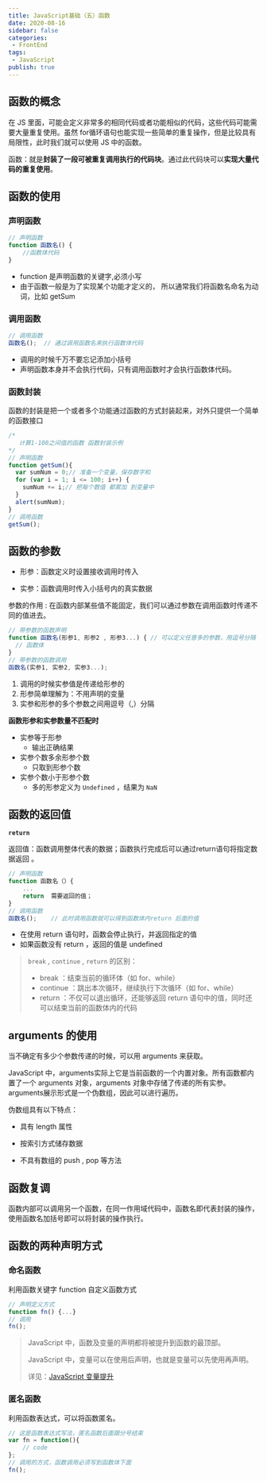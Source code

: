```yaml
---
title: JavaScript基础（五）函数
date: 2020-08-16
sidebar: false
categories:
 - FrontEnd
tags:
 - JavaScript
publish: true
---
```




## 函数的概念

在 JS 里面，可能会定义非常多的相同代码或者功能相似的代码，这些代码可能需要大量重复使用。虽然 for循环语句也能实现一些简单的重复操作，但是比较具有局限性，此时我们就可以使用 JS 中的函数。

函数：就是**封装了一段可被重复调用执行的代码块**。通过此代码块可以**实现大量代码的重复使用**。  



## 函数的使用

### 声明函数

```js
// 声明函数
function 函数名() {
    //函数体代码
}
```

- function 是声明函数的关键字,必须小写
- 由于函数一般是为了实现某个功能才定义的， 所以通常我们将函数名命名为动词，比如 getSum



### 调用函数

```js
// 调用函数
函数名();  // 通过调用函数名来执行函数体代码
```

- 调用的时候千万不要忘记添加小括号
- 声明函数本身并不会执行代码，只有调用函数时才会执行函数体代码。



### 函数封装

函数的封装是把一个或者多个功能通过函数的方式封装起来，对外只提供一个简单的函数接口

```js
/* 
   计算1-100之间值的函数 函数封装示例
*/
// 声明函数
function getSum(){
  var sumNum = 0;// 准备一个变量，保存数字和
  for (var i = 1; i <= 100; i++) {
    sumNum += i;// 把每个数值 都累加 到变量中
  }
  alert(sumNum);
}
// 调用函数
getSum();
```



## 函数的参数

- 形参：函数定义时设置接收调用时传入

- 实参：函数调用时传入小括号内的真实数据

参数的作用 : 在函数内部某些值不能固定，我们可以通过参数在调用函数时传递不同的值进去。

```js
// 带参数的函数声明
function 函数名(形参1, 形参2 , 形参3...) { // 可以定义任意多的参数，用逗号分隔
  // 函数体
}
// 带参数的函数调用
函数名(实参1, 实参2, 实参3...); 
```

1. 调用的时候实参值是传递给形参的
2. 形参简单理解为：不用声明的变量
3. 实参和形参的多个参数之间用逗号（,）分隔



**函数形参和实参数量不匹配时**

- 实参等于形参
  - 输出正确结果
- 实参个数多余形参个数
  - 只取到形参个数
- 实参个数小于形参个数
  - 多的形参定义为 `Undefined` ，结果为 `NaN` 





## 函数的返回值

**`return`**

返回值：函数调用整体代表的数据；函数执行完成后可以通过return语句将指定数据返回 。

```js
// 声明函数
function 函数名（）{
    ...
    return  需要返回的值；
}
// 调用函数
函数名();    // 此时调用函数就可以得到函数体内return 后面的值
```

-  在使用 return 语句时，函数会停止执行，并返回指定的值
-  如果函数没有 return ，返回的值是 undefined



> `break` , `continue` , `return` 的区别：
>
> - break ：结束当前的循环体（如 for、while）
> - continue ：跳出本次循环，继续执行下次循环（如 for、while）
> - return ：不仅可以退出循环，还能够返回 return 语句中的值，同时还可以结束当前的函数体内的代码





## arguments 的使用

当不确定有多少个参数传递的时候，可以用 arguments 来获取。

JavaScript 中，arguments实际上它是当前函数的一个内置对象。所有函数都内置了一个 arguments 对象，arguments 对象中存储了传递的所有实参。arguments展示形式是一个伪数组，因此可以进行遍历。

伪数组具有以下特点：

- 具有 length 属性

- 按索引方式储存数据

- 不具有数组的 push , pop 等方法





## 函数复调

函数内部可以调用另一个函数，在同一作用域代码中，函数名即代表封装的操作，使用函数名加括号即可以将封装的操作执行。



## 函数的两种声明方式

### 命名函数

利用函数关键字 function 自定义函数方式

```js
// 声明定义方式
function fn() {...}
// 调用  
fn();  
```

> JavaScript 中，函数及变量的声明都将被提升到函数的最顶部。
>
> JavaScript 中，变量可以在使用后声明，也就是变量可以先使用再声明。
>
> 详见：[JavaScript 变量提升](https://www.runoob.com/js/js-hoisting.html) 



### 匿名函数

利用函数表达式，可以将函数匿名。

```js
// 这是函数表达式写法，匿名函数后面跟分号结束
var fn = function(){
    // code
};
// 调用的方式，函数调用必须写到函数体下面
fn();
```





